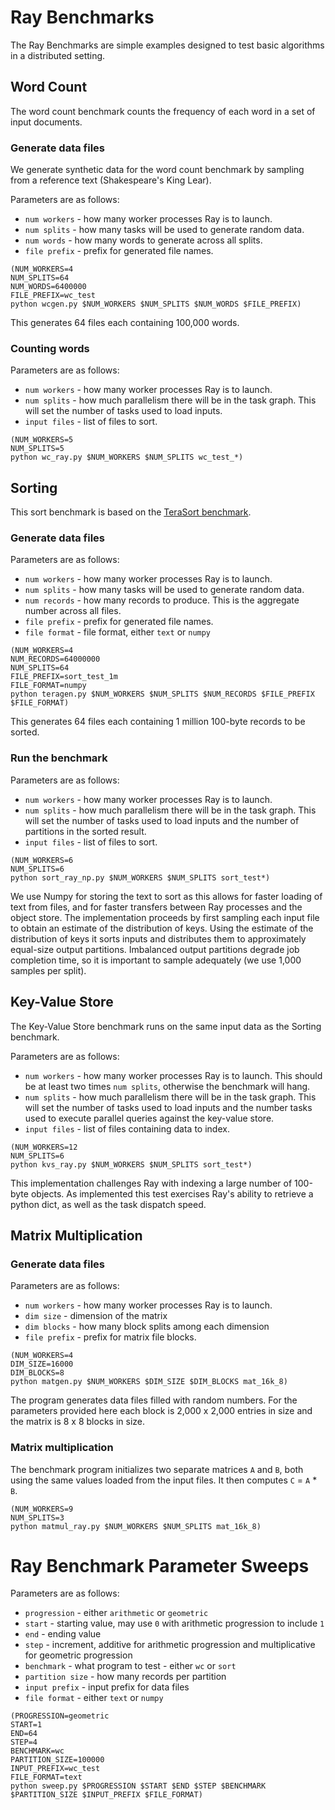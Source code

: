 # Ray Benchmarks

The Ray Benchmarks are simple examples designed to test basic algorithms in a distributed setting.

## Word Count

The word count benchmark counts the frequency of each word in a set of input documents.

### Generate data files

We generate synthetic data for the word count benchmark by sampling from a reference text (Shakespeare's King Lear).

Parameters are as follows:

- `num workers` - how many worker processes Ray is to launch.
- `num splits` - how many tasks will be used to generate random data.
- `num words` - how many words to generate across all splits.
- `file prefix` - prefix for generated file names.


```
(NUM_WORKERS=4
NUM_SPLITS=64
NUM_WORDS=6400000
FILE_PREFIX=wc_test
python wcgen.py $NUM_WORKERS $NUM_SPLITS $NUM_WORDS $FILE_PREFIX)
```

This generates 64 files each containing 100,000 words.

### Counting words

Parameters are as follows:
- `num workers` - how many worker processes Ray is to launch.
- `num splits` - how much parallelism there will be in the task graph. This will set the number of tasks used to load inputs.
- `input files` - list of files to sort.

```
(NUM_WORKERS=5
NUM_SPLITS=5
python wc_ray.py $NUM_WORKERS $NUM_SPLITS wc_test_*)
```

## Sorting

This sort benchmark is based on the [TeraSort benchmark](http://hadoop.apache.org/docs/r2.7.3/api/org/apache/hadoop/examples/terasort/package-summary.html).

### Generate data files

Parameters are as follows:

- `num workers` - how many worker processes Ray is to launch.
- `num splits` - how many tasks will be used to generate random data.
- `num records` - how many records to produce. This is the aggregate number across all files.
- `file prefix` - prefix for generated file names.
- `file format` - file format, either `text` or `numpy`

```
(NUM_WORKERS=4
NUM_RECORDS=64000000
NUM_SPLITS=64
FILE_PREFIX=sort_test_1m
FILE_FORMAT=numpy
python teragen.py $NUM_WORKERS $NUM_SPLITS $NUM_RECORDS $FILE_PREFIX $FILE_FORMAT)
```

This generates 64 files each containing 1 million 100-byte records to be sorted.

### Run the benchmark

Parameters are as follows:

- `num workers` - how many worker processes Ray is to launch.
- `num splits` - how much parallelism there will be in the task graph. This will set the number of tasks used to load inputs and the number of partitions in the sorted result.
- `input files` - list of files to sort.

```
(NUM_WORKERS=6
NUM_SPLITS=6
python sort_ray_np.py $NUM_WORKERS $NUM_SPLITS sort_test*)
```

We use Numpy for storing the text to sort as this allows for faster loading of text from files, and for faster transfers between Ray processes and the object store. The implementation proceeds by first sampling each input file to obtain an estimate of the distribution of keys. Using the estimate of the distribution of keys it sorts inputs and distributes them to approximately equal-size output partitions. Imbalanced output partitions degrade job completion time, so it is important to sample adequately (we use 1,000 samples per split). 

## Key-Value Store

The Key-Value Store benchmark runs on the same input data as the Sorting benchmark.

Parameters are as follows:

- `num workers` - how many worker processes Ray is to launch. This should be at least two times `num splits`, otherwise the benchmark will hang.
- `num splits` - how much parallelism there will be in the task graph. This will set the number of tasks used to load inputs and the number tasks used to execute parallel queries against the key-value store.
- `input files` - list of files containing data to index.

```
(NUM_WORKERS=12
NUM_SPLITS=6
python kvs_ray.py $NUM_WORKERS $NUM_SPLITS sort_test*)
```

This implementation challenges Ray with indexing a large number of 100-byte objects. As implemented this test exercises Ray's ability to retrieve a python dict, as well as the task dispatch speed.

## Matrix Multiplication

### Generate data files

Parameters are as follows:
- `num workers` - how many worker processes Ray is to launch.
- `dim size` - dimension of the matrix
- `dim blocks` - how many block splits among each dimension
- `file prefix` - prefix for matrix file blocks.

```
(NUM_WORKERS=4
DIM_SIZE=16000
DIM_BLOCKS=8
python matgen.py $NUM_WORKERS $DIM_SIZE $DIM_BLOCKS mat_16k_8)
```

The program generates data files filled with random numbers. For the parameters provided here each block is 2,000 x 2,000 entries in size and the matrix is 8 x 8 blocks in size.

### Matrix multiplication

The benchmark program initializes two separate matrices `A` and `B`, both using the same values loaded from the input files. It then computes `C` = `A` * `B`.

```
(NUM_WORKERS=9
NUM_SPLITS=3
python matmul_ray.py $NUM_WORKERS $NUM_SPLITS mat_16k_8)
```

# Ray Benchmark Parameter Sweeps

Parameters are as follows:

- `progression` - either `arithmetic` or `geometric`
- `start` - starting value, may use `0` with arithmetic progression to include `1`
- `end` - ending value
- `step` - increment, additive for arithmetic progression and multiplicative for geometric progression
- `benchmark` - what program to test - either `wc` or `sort`
- `partition size` - how many records per partition
- `input prefix` - input prefix for data files
- `file format` - either `text` or `numpy`

```
(PROGRESSION=geometric
START=1
END=64
STEP=4
BENCHMARK=wc
PARTITION_SIZE=100000
INPUT_PREFIX=wc_test
FILE_FORMAT=text
python sweep.py $PROGRESSION $START $END $STEP $BENCHMARK $PARTITION_SIZE $INPUT_PREFIX $FILE_FORMAT)
```